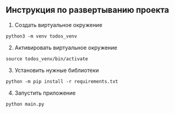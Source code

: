 ## Инструкция по развертыванию проекта
1. Создать виртуальное окружение
```
python3 -m venv todos_venv
```
2. Активировать виртуальное окружение
```
source todos_venv/bin/activate
```
3. Установить нужные библиотеки
```
python -m pip install -r requirements.txt
```
4. Запустить приложение
```
python main.py
```